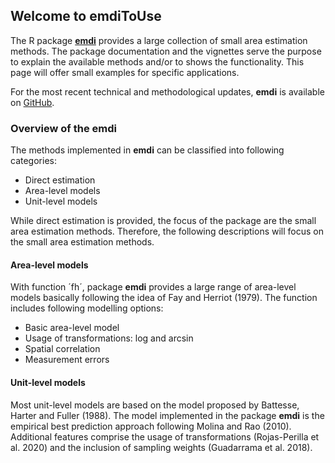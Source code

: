 ## Welcome to emdiToUse

The R package [**emdi**](https://cran.r-project.org/web/packages/emdi/index.html) provides a large collection of small area estimation methods. The package documentation and the vignettes serve the purpose to explain the available methods and/or to shows the functionality. This page will offer small examples for specific applications. 

For the most recent technical and methodological updates, **emdi** is available on [GitHub](https://github.com/SoerenPannier/emdi).

### Overview of the **emdi**

The methods implemented in **emdi** can be classified into following categories: 
- Direct estimation 
- Area-level models 
- Unit-level models 

While direct estimation is provided, the focus of the package are the small area estimation methods. Therefore, the following descriptions will focus on the small area estimation methods. 

#### Area-level models 

With function ´fh´, package **emdi** provides a large range of area-level models basically following the idea of Fay and Herriot (1979). The function includes following modelling options: 

* Basic area-level model
* Usage of transformations: log and arcsin 
* Spatial correlation 
* Measurement errors

#### Unit-level models 

Most unit-level models are based on the model proposed by Battesse, Harter and Fuller (1988). The model implemented in the package **emdi** is the empirical best prediction approach following Molina and Rao (2010). Additional features comprise the usage of transformations (Rojas-Perilla et al. 2020) and the inclusion of sampling weights (Guadarrama et al. 2018).


